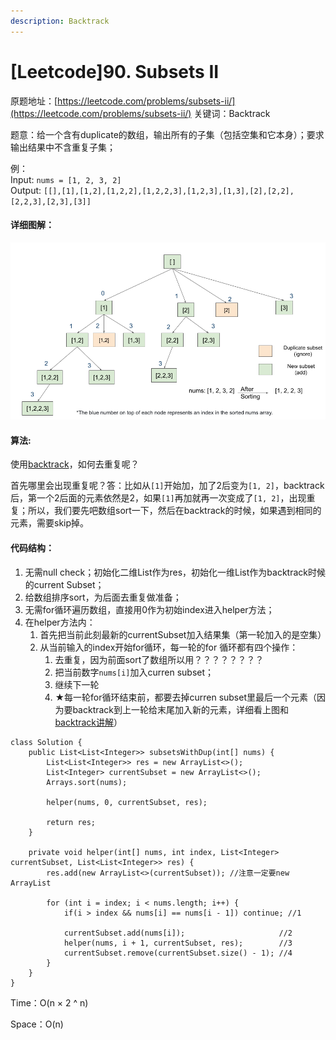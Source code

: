 ```yaml
---
description: Backtrack
---
```


# \[Leetcode\]90. Subsets II

原题地址：[https://leetcode.com/problems/subsets-ii/](https://leetcode.com/problems/subsets-ii/) 关键词：Backtrack

题意：给一个含有duplicate的数组，输出所有的子集（包括空集和它本身）；要求输出结果中不含重复子集；

例：  
Input: `nums = [1, 2, 3, 2]`   
Output: `[[],[1],[1,2],[1,2,2],[1,2,2,3],[1,2,3],[1,3],[2],[2,2],[2,2,3],[2,3],[3]]`



#### 详细图解：

![](.gitbook/assets/90_approach3_1.png)



#### 算法:

使用[backtrack](%20https://bhnigw.gitbook.io/-1/backtrack-mo-ban)，如何去重复呢？

首先哪里会出现重复呢？答：比如从`[1]`开始加，加了2后变为`[1, 2]`，backtrack后，第一个2后面的元素依然是2，如果`[1]`再加就再一次变成了`[1, 2]`，出现重复；所以，我们要先吧数组sort一下，然后在backtrack的时候，如果遇到相同的元素，需要skip掉。

#### 代码结构：

1. 无需null check；初始化二维List作为res，初始化一维List作为backtrack时候的current Subset；
2. 给数组排序sort，为后面去重复做准备；
3. 无需for循环遍历数组，直接用0作为初始index进入helper方法；
4. 在helper方法内：
   1. 首先把当前此刻最新的currentSubset加入结果集（第一轮加入的是空集）
   2. 从当前输入的index开始for循环，每一轮的for 循环都有四个操作：
      1. 去重复，因为前面sort了数组所以用？？？？？？？？
      2. 把当前数字`nums[i]`加入curren subset；
      3. 继续下一轮
      4. ★每一轮for循环结束前，都要去掉curren subset里最后一个元素（因为要backtrack到上一轮给末尾加入新的元素，详细看上图和[backtrack讲解](https://bhnigw.gitbook.io/-1/backtrack-mo-ban)）

```text
class Solution {
    public List<List<Integer>> subsetsWithDup(int[] nums) {
        List<List<Integer>> res = new ArrayList<>();
        List<Integer> currentSubset = new ArrayList<>();
        Arrays.sort(nums);
        
        helper(nums, 0, currentSubset, res);

        return res;
    }
    
    private void helper(int[] nums, int index, List<Integer> currentSubset, List<List<Integer>> res) {
        res.add(new ArrayList<>(currentSubset)); //注意一定要new ArrayList
        
        for (int i = index; i < nums.length; i++) {
            if(i > index && nums[i] == nums[i - 1]) continue; //1

            currentSubset.add(nums[i]);                     //2
            helper(nums, i + 1, currentSubset, res);        //3
            currentSubset.remove(currentSubset.size() - 1); //4
        }
    }
}
```

Time：O\(n × 2 ^ n\) 

Space：O\(n\)



